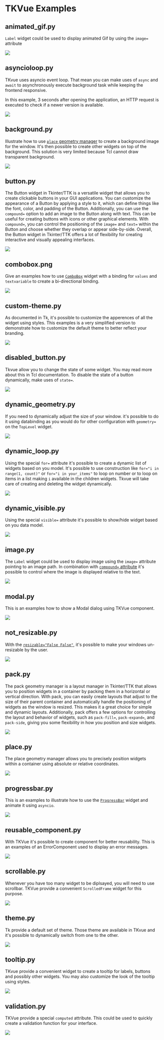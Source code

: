# TKVue Examples

## animated_gif.py

`Label` widget could be used to display animated Gif by using the `image=` attribute

![](animated_gif.png)

## asyncioloop.py

TKvue uses asyncio event loop. That mean you can make uses of `async` and `await` to asynchronously execute background task while keeping the frontend responsive.

In this example, 3 seconds after opening the application, an HTTP request is executed to check if a newer version is available.

![](asyncioloop.png)

## background.py

Illustrate how to use [`place` geometry manager](https://www.tcl.tk/man/tcl8.2.3/TkCmd/place.html) to create a background image for the window.
It's then possible to create other widgets on top of the background. This solution is very limited because Tcl cannot draw transparent background.

![](background.png)

## button.py

The Button widget in Tkinter/TTK is a versatile widget that allows you to create clickable buttons in your GUI applications. You can customize the appearance of a Button by applying a style to it, which can define things like the font, color, and padding of the Button. Additionally, you can use the `compound=` option to add an image to the Button along with text. This can be useful for creating buttons with icons or other graphical elements. With `compound=`, you can control the positioning of the `image=` and `text=` within the Button and choose whether they overlap or appear side-by-side. Overall, the Button widget in Tkinter/TTK offers a lot of flexibility for creating interactive and visually appealing interfaces.

![](button.png)

## combobox.png

Give an examples how to use [`ComboBox`](https://www.tcl.tk/man/tcl/TkCmd/ttk_combobox.html#M13) widget with a binding for `values` and `textvariable` to create a bi-directional binding.

![](combobox.png)

## custom-theme.py

As documented in Tk, it's possible to customize the apperences of all the widget using styles. This examples is a very simplified version to demonstrate how to customize the default theme to better reflect your branding.

![](custom-theme.png)

## disabled_button.py

Tkvue allow you to change the state of some widget. You may read more about this in Tcl documentation. To disable the state of a button dynamically, make uses of `state=`.

![](disabled_button.png)

## dynamic_geometry.py

If you need to dynamically adjust the size of your window. it's possible to do it using databinding as you would do for other configuration with `geometry=` on the `TopLevel` widget.

![](dynamic_geometry.png)

## dynamic_loop.py

Using the special `for=` attribute it's possible to create a dynamic list of widgets based on you model. It's possible to use construction like `for="i in range(1, count)"` or `for="i in your_items"` to loop on number or to loop on items in a list making `i` available in the children widgets. Tkvue will take care of creating and deleting the widget dynamically.

![](dynamic_loop.png)

## dynamic_visible.py

Using the special `visible=` attribute it's possible to show/hide widget based on you data model.

![](dynamic_visible.png)

## image.py

The `Label` widget could be used to display image using the `image=` attribute pointing to an image path. In combination with [`compound=` attribute](https://www.tcl.tk/man/tcl/TkCmd/options.html#M-compound) it's possible to control where the image is displayed relative to the text.

![](image.png)

## modal.py

This is an examples how to show a Modal dialog using TKVue component.

![](modal.png)

## not_resizable.py

With the [`resizable="False False"`](https://wiki.tcl-lang.org/page/wm+resizable), it's possible to make your windows un-resizable by the user.

![](not_resizable.png)

## pack.py

The pack geometry manager is a layout manager in Tkinter/TTK that allows you to position widgets in a container by packing them in a horizontal or vertical direction. With pack, you can easily create layouts that adjust to the size of their parent container and automatically handle the positioning of widgets as the window is resized. This makes it a great choice for simple and dynamic layouts. Additionally, pack offers a few options for controlling the layout and behavior of widgets, such as `pack-fill=`, `pack-expand=`, and `pack-side`, giving you some flexibility in how you position and size widgets.

![](pack.png)

## place.py

The place geometry manager allows you to precisely position widgets within a container using absolute or relative coordinates.

![](place.png)

## progressbar.py

This is an examples to illustrate how to use the [`ProgressBar`](https://anzeljg.github.io/rin2/book2/2405/docs/tkinter/ttk-Progressbar.html) widget and animate it using `asyncio`.

![](progressbar.png)

## reusable_component.py

With TKVue it's possible to create component for better reusability. This is an examples of an ErrorComponent used to display an error messages.

![](reusable_component.png)

## scrollable.py

Whenever you have too many widget to be diplsayed, you will need to use scrollbar. TKVue provide a convenient `ScrolledFrame` widget for this purpose.

![](scrollable.png)

## theme.py

Tk provide a default set of theme. Those theme are available in TKvue and it's possible to dynamically switch from one to the other.

![](theme.png)

## tooltip.py

TKvue provide a convenient widget to create a tooltip for labels, buttons and possibly other widgets. You may also customize the look of the tooltip using styles.

![](tooltip.png)

## validation.py

TKVue provide a special `computed` attribute. This could be used to quickly create a validation function for your interface.

![](validation.png)
